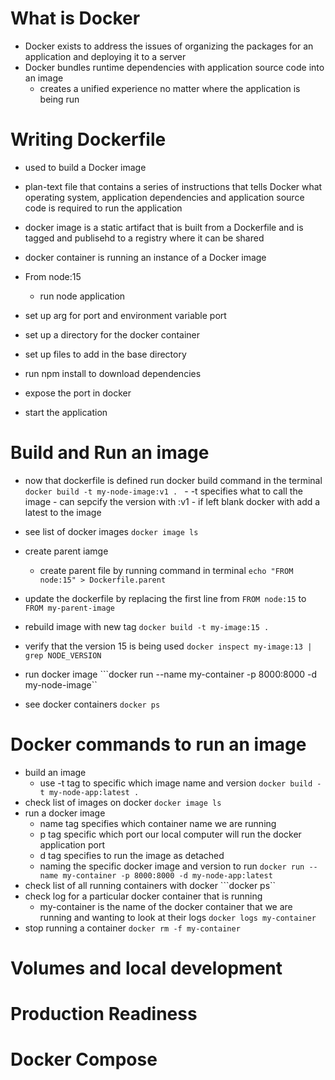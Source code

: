 # What is Docker
- Docker exists to address the issues of organizing the packages for an application and deploying it to a server
- Docker bundles runtime dependencies with application source code into an image 
    - creates a unified experience no matter where the application is being run

# Writing Dockerfile
- used to build a Docker image 
- plan-text file that contains a series of instructions that tells Docker what operating system, application dependencies and application source code is required to run the application
- docker image is a static artifact that is built from a Dockerfile and is tagged and publisehd to a registry where it can be shared 
- docker container is running an instance of a Docker image 

- From node:15 
    - run node application
- set up arg for port and environment variable port 
- set up a directory for the docker container 
- set up files to add in the base directory 
- run npm install to download dependencies
- expose the port in docker 
- start the application 

# Build and Run an image
- now that dockerfile is defined run docker build command in the terminal
    ```docker build -t my-node-image:v1 . ```
        - -t specifies what to call the image 
        - can sepcify the version with :v1 
            - if left blank docker with add a latest to the image 

- see list of docker images 
    ```docker image ls```

- create parent iamge 
    - create parent file by running command in terminal
    ```echo "FROM node:15" > Dockerfile.parent```

- update the dockerfile by replacing the first line from ```FROM node:15``` to ```FROM my-parent-image```

- rebuild image with new tag 
    ```docker build -t my-image:15 .```

- verify that the version 15 is being used 
    ```docker inspect my-image:13 | grep NODE_VERSION```

- run docker image 
```docker run --name my-container -p 8000:8000 -d my-node-image``

- see docker containers 
```docker ps```

# Docker commands to run an image
- build an image 
    - use -t tag to specific which image name and version 
```docker build -t my-node-app:latest .```
- check list of images on docker
```docker image ls```
- run a docker image
    - name tag specifies which container name we are running
    - p tag specific which port our local computer will run the docker application port
    - d tag specifies to run the image as detached 
    - naming the specific docker image and version to run
```docker run --name my-container -p 8000:8000 -d my-node-app:latest```
- check list of all running containers with docker
```docker ps``
- check log for a particular docker container that is running
    - my-container is the name of the docker container that we are running and wanting to look at their logs 
```docker logs my-container```
- stop running a container 
```docker rm -f my-container```

# Volumes and local development 

# Production Readiness

# Docker Compose